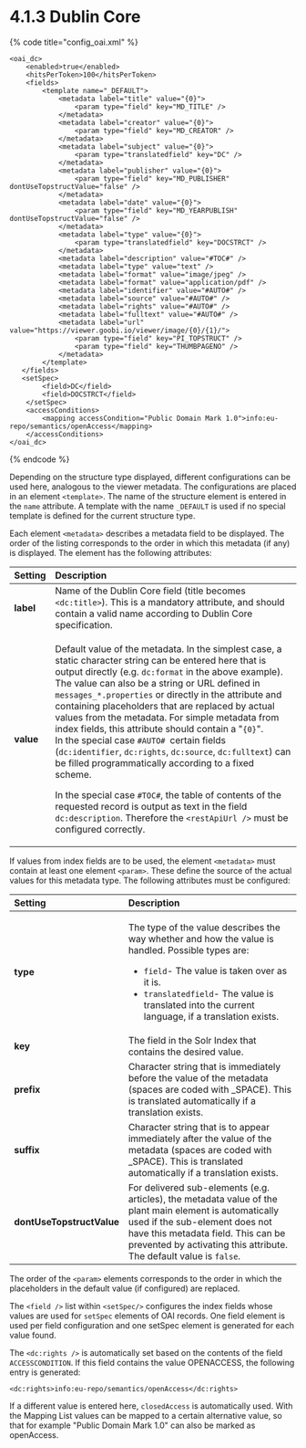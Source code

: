 # 4.1.3 Dublin Core

{% code title="config\_oai.xml" %}
```markup
<oai_dc>
    <enabled>true</enabled>
    <hitsPerToken>100</hitsPerToken>
    <fields>
        <template name="_DEFAULT">
            <metadata label="title" value="{0}">
                <param type="field" key="MD_TITLE" />
            </metadata>
            <metadata label="creator" value="{0}">
                <param type="field" key="MD_CREATOR" />
            </metadata>
            <metadata label="subject" value="{0}">
                <param type="translatedfield" key="DC" />
            </metadata>
            <metadata label="publisher" value="{0}">
                <param type="field" key="MD_PUBLISHER" dontUseTopstructValue="false" />
            </metadata>
            <metadata label="date" value="{0}">
                <param type="field" key="MD_YEARPUBLISH" dontUseTopstructValue="false" />
            </metadata>
            <metadata label="type" value="{0}">
                <param type="translatedfield" key="DOCSTRCT" />
            </metadata>
            <metadata label="description" value="#TOC#" />
            <metadata label="type" value="text" />
            <metadata label="format" value="image/jpeg" />
            <metadata label="format" value="application/pdf" />
            <metadata label="identifier" value="#AUTO#" />
            <metadata label="source" value="#AUTO#" />
            <metadata label="rights" value="#AUTO#" />
            <metadata label="fulltext" value="#AUTO#" />
            <metadata label="url" value="https://viewer.goobi.io/viewer/image/{0}/{1}/">
                <param type="field" key="PI_TOPSTRUCT" />
                <param type="field" key="THUMBPAGENO" />
            </metadata>
        </template>
   </fields>
   <setSpec>
        <field>DC</field>
        <field>DOCSTRCT</field>
    </setSpec>
    <accessConditions>
        <mapping accessCondition="Public Domain Mark 1.0">info:eu-repo/semantics/openAccess</mapping>
    </accessConditions>
</oai_dc>
```
{% endcode %}

Depending on the structure type displayed, different configurations can be used here, analogous to the viewer metadata. The configurations are placed in an element `<template>`. The name of the structure element is entered in the `name` attribute. A template with the name `_DEFAULT` is used if no special template is defined for the current structure type. 

Each element `<metadata>` describes a metadata field to be displayed. The order of the listing corresponds to the order in which this metadata \(if any\) is displayed. The element has the following attributes:

<table>
  <thead>
    <tr>
      <th style="text-align:left">Setting</th>
      <th style="text-align:left">Description</th>
    </tr>
  </thead>
  <tbody>
    <tr>
      <td style="text-align:left"><b>label</b>
      </td>
      <td style="text-align:left">Name of the Dublin Core field (title becomes <code>&lt;dc:title&gt;</code>).
        This is a mandatory attribute, and should contain a valid name according
        to Dublin Core specification.</td>
    </tr>
    <tr>
      <td style="text-align:left"><b>value</b>
      </td>
      <td style="text-align:left">
        <p>Default value of the metadata. In the simplest case, a static character
          string can be entered here that is output directly (e.g. <code>dc:format</code> in
          the above example). The value can also be a string or URL defined in <code>messages_*.properties</code> or
          directly in the attribute and containing placeholders that are replaced
          by actual values from the metadata. For simple metadata from index fields,
          this attribute should contain a &quot;<code>{0}</code>&quot;.
          <br />In the special case <code>#AUTO# </code>certain fields (<code>dc:identifier</code>, <code>dc:rights</code>, <code>dc:source</code>, <code>dc:fulltext</code>)
          can be filled programmatically according to a fixed scheme.</p>
        <p>In the special case <code>#TOC#</code>, the table of contents of the requested
          record is output as text in the field <code>dc:description</code>. Therefore
          the <code>&lt;restApiUrl /&gt;</code> must be configured correctly.</p>
      </td>
    </tr>
  </tbody>
</table>

If values from index fields are to be used, the element `<metadata>` must contain at least one element `<param>`. These define the source of the actual values for this metadata type. The following attributes must be configured:

<table>
  <thead>
    <tr>
      <th style="text-align:left"><b>Setting</b>
      </th>
      <th style="text-align:left">Description</th>
    </tr>
  </thead>
  <tbody>
    <tr>
      <td style="text-align:left"><b>type</b>
      </td>
      <td style="text-align:left">
        <p>The type of the value describes the way whether and how the value is handled.
          Possible types are:</p>
        <ul>
          <li><code>field</code>- The value is taken over as it is.</li>
          <li><code>translatedfield</code>- The value is translated into the current
            language, if a translation exists.</li>
        </ul>
      </td>
    </tr>
    <tr>
      <td style="text-align:left"><b>key</b>
      </td>
      <td style="text-align:left">The field in the Solr Index that contains the desired value.</td>
    </tr>
    <tr>
      <td style="text-align:left"><b>prefix</b>
      </td>
      <td style="text-align:left">Character string that is immediately before the value of the metadata
        (spaces are coded with _SPACE). This is translated automatically if a translation
        exists.</td>
    </tr>
    <tr>
      <td style="text-align:left"><b>suffix</b>
      </td>
      <td style="text-align:left">Character string that is to appear immediately after the value of the
        metadata (spaces are coded with _SPACE). This is translated automatically
        if a translation exists.</td>
    </tr>
    <tr>
      <td style="text-align:left"><b>dontUseTopstructValue</b>
      </td>
      <td style="text-align:left">For delivered sub-elements (e.g. articles), the metadata value of the
        plant main element is automatically used if the sub-element does not have
        this metadata field. This can be prevented by activating this attribute.
        The default value is <code>false</code>.</td>
    </tr>
  </tbody>
</table>

The order of the `<param>` elements corresponds to the order in which the placeholders in the default value \(if configured\) are replaced.

The `<field />` list within `<setSpec/>` configures the index fields whose values are used for `setSpec` elements of OAI records. One field element is used per field configuration and one setSpec element is generated for each value found.

The `<dc:rights />` is automatically set based on the contents of the field `ACCESSCONDITION`. If this field contains the value OPENACCESS, the following entry is generated:

```markup
<dc:rights>info:eu-repo/semantics/openAccess</dc:rights>
```

If a different value is entered here, `closedAccess` is automatically used. With the Mapping List values can be mapped to a certain alternative value, so that for example "Public Domain Mark 1.0" can also be marked as openAccess.

